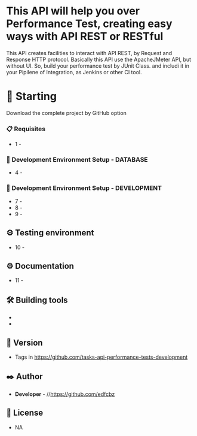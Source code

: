 # This API will help you over Performance Test, creating easy ways with API REST or RESTful

This API creates facilities to interact with API REST, by Request and Response HTTP protocol. Basically this API use the ApacheJMeter API, but without UI. So, build your performance test by JUnit Class.<methods> and includi it in your Pipilene of Integration, as Jenkins or other CI tool.

# 🚀 Starting

Download the complete project by GitHub option

### 📋 Requisites

* 1 - <NA>

### 🔧 Development Environment Setup - DATABASE

* 4 - <NA>

### 🔧 Development Environment Setup - DEVELOPMENT

* 7 - <NA>
* 8 - <NA>
* 9 - <NA>

## ⚙️ Testing environment
* 10 - <NA>

## ⚙️ Documentation
* 11 - <Updating>

## 🛠️ Building tools

* <NA>
* <NA>

## 📌 Version

* Tags in https://github.com/tasks-api-performance-tests-development

## ✒️ Author

* **Developer** - //https://github.com/edfcbz

## 📄 License

* NA

